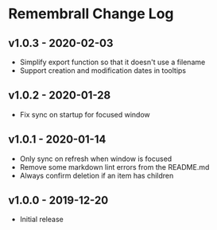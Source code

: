 # Remembrall Change Log

## v1.0.3 - 2020-02-03

- Simplify export function so that it doesn't use a filename
- Support creation and modification dates in tooltips

## v1.0.2 - 2020-01-28

- Fix sync on startup for focused window

## v1.0.1 - 2020-01-14

- Only sync on refresh when window is focused
- Remove some markdown lint errors from the README.md
- Always confirm deletion if an item has children

## v1.0.0 - 2019-12-20

- Initial release
